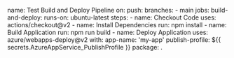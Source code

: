 name: Test Build and Deploy Pipeline
on:
  push:
    branches:
      - main
jobs:
  build-and-deploy:
    runs-on: ubuntu-latest
    steps:
    - name: Checkout Code
      uses: actions/checkout@v2
    - name: Install Dependencies
      run: npm install
    - name: Build Application
      run: npm run build
    - name: Deploy Application
      uses: azure/webapps-deploy@v2
      with:
        app-name: 'my-app'
        publish-profile: ${{ secrets.AzureAppService_PublishProfile }}
        package: .
